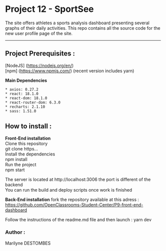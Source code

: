 # Project 12 - SportSee

The site offers athletes a sports analysis dashboard presenting several graphs of their daily activities.
This repo contains all the source code for the new user profile page of the site.

---

## Project Prerequisites :

[NodeJS] (https://nodejs.org/en/)  
[npm] (https://www.npmjs.com/) (recent version includes yarn)

**Main Dependencies**

    * axios: 0.27.2
    * react: 18.1.0
    * react-dom: 18.1.0
    * react-router-dom: 6.3.0
    * recharts: 2.1.10
    * sass: 1.51.0

## How to install :

**Front-End installation**  
Clone this repository  
git clone https...  
Install the dependencies  
npm install  
Run the project  
npm start

The server is located at http://localhost:3006 the port is different of the backend  
You can run the build and deploy scripts once work is finished

**Back-End installation**
fork the repository available at this adress :  
https://github.com/OpenClassrooms-Student-Center/P9-front-end-dashboard

Follow the instructions of the readme.md file and then launch : yarn dev

### Author :

Marilyne DESTOMBES
